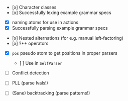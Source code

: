 - [x] Character classes
- [x] Successfully lexing example grammar specs
- [x] naming atoms for use in actions
- [x] Successfully parsing example grammar specs
- [x] Nested alternations (for e.g. manual left-factoring)
- [x] ?*+ operators
- [x] `pos` pseudo atom to get positions in proper parsers
    * [ ] Use in `SelfParser`
- [ ] Conflict detection
- [ ] PLL (parse lvals!)
- [ ] (Sane) backtracking (parse patterns!)


